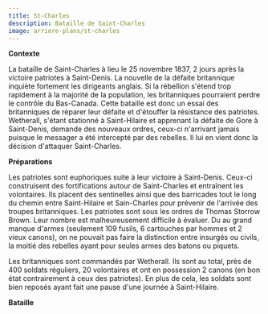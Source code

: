 ```yaml
---
title: St-Charles
description: Bataille de Saint-Charles
image: arriere-plans/st-charles
---
```


**Contexte**

La bataille de Saint-Charles à lieu le 25 novembre 1837, 2 jours après la victoire patriotes à Saint-Denis. La nouvelle de la défaite britannique inquiète fortement les dirigeants anglais. Si la rébellion s'étend trop rapidement à la majorité de la population, les britanniques pourraient perdre le contrôle du Bas-Canada. Cette bataille est donc un essai des britanniques de réparer leur défaite et d'étouffer la résistance des patriotes. Wetherall, s'étant stationné à Saint-Hilaire et apprenant la défaite de Gore à Saint-Denis, demande des nouveaux ordres, ceux-ci n'arrivant jamais puisque le messager a été intercepté par des rebelles. Il lui en vient donc la décision d'attaquer Saint-Charles.

**Préparations**

Les patriotes sont euphoriques suite à leur victoire à Saint-Denis. Ceux-ci construisent des fortifications autour de Saint-Charles et entraînent les volontaires. Ils placent des sentinelles ainsi que des barricades tout le long du chemin entre Saint-Hilaire et Sain-Charles pour prévenir de l'arrivée des troupes britanniques. Les patriotes sont sous les ordres de Thomas Storrow Brown. Leur nombre est malheureusement difficile à évaluer. Du au grand manque d'armes (seulement 109 fusils, 6 cartouches par hommes et 2 vieux canons), on ne pouvait pas faire la distinction entre insurgés ou civils, la moitié des rebelles ayant pour seules armes des batons ou piquets.

Les britanniques sont commandés par Wetherall. Ils sont au total, près de 400 soldats réguliers, 20 volontaires et ont en possession 2 canons (en bon état contrairement à ceux des patriotes). En plus de cela, les soldats sont bien reposés ayant fait une pause d'une journée à Saint-Hilaire.

**Bataille**
